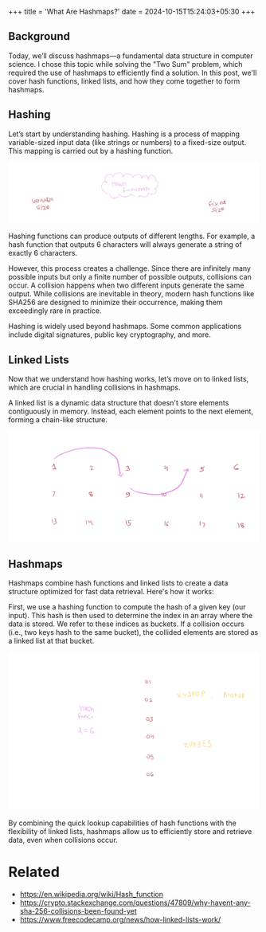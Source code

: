 +++
title = 'What Are Hashmaps?'
date = 2024-10-15T15:24:03+05:30
+++

## Background

Today, we’ll discuss hashmaps—a fundamental data structure in computer science. I chose this topic while solving the "Two Sum" problem, which required the use of hashmaps to efficiently find a solution. In this post, we'll cover hash functions, linked lists, and how they come together to form hashmaps.

## Hashing

Let’s start by understanding hashing. Hashing is a process of mapping variable-sized input data (like strings or numbers) to a fixed-size output. This mapping is carried out by a hashing function.

![](./hash_func.svg)

Hashing functions can produce outputs of different lengths. For example, a hash function that outputs 6 characters will always generate a string of exactly 6 characters.

However, this process creates a challenge. Since there are infinitely many possible inputs but only a finite number of possible outputs, collisions can occur. A collision happens when two different inputs generate the same output. While collisions are inevitable in theory, modern hash functions like SHA256 are designed to minimize their occurrence, making them exceedingly rare in practice.

Hashing is widely used beyond hashmaps. Some common applications include digital signatures, public key cryptography, and more.

## Linked Lists

Now that we understand how hashing works, let’s move on to linked lists, which are crucial in handling collisions in hashmaps.

A linked list is a dynamic data structure that doesn't store elements contiguously in memory. Instead, each element points to the next element, forming a chain-like structure.

![](./linkedList.svg)

## Hashmaps

Hashmaps combine hash functions and linked lists to create a data structure optimized for fast data retrieval. Here's how it works:

First, we use a hashing function to compute the hash of a given key (our input).
This hash is then used to determine the index in an array where the data is stored. We refer to these indices as buckets.
If a collision occurs (i.e., two keys hash to the same bucket), the collided elements are stored as a linked list at that bucket.

![](./hashmap.svg)

By combining the quick lookup capabilities of hash functions with the flexibility of linked lists, hashmaps allow us to efficiently store and retrieve data, even when collisions occur.

# Related

- https://en.wikipedia.org/wiki/Hash_function
- https://crypto.stackexchange.com/questions/47809/why-havent-any-sha-256-collisions-been-found-yet
- https://www.freecodecamp.org/news/how-linked-lists-work/

